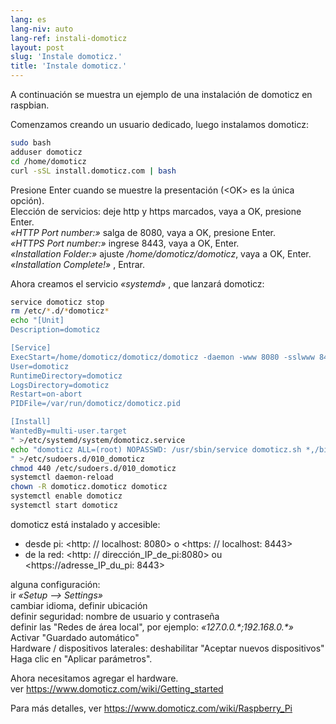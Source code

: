 ```yaml
---
lang: es
lang-niv: auto
lang-ref: instali-domoticz
layout: post
slug: 'Instale domoticz.'
title: 'Instale domoticz.'
---
```


A continuación se muestra un ejemplo de una instalación de domoticz en raspbian.

Comenzamos creando un usuario dedicado, luego instalamos domoticz:
```bash
sudo bash
adduser domoticz
cd /home/domoticz
curl -sSL install.domoticz.com | bash
```
Presione Enter cuando se muestre la presentación (\<OK> es la única opción).  
Elección de servicios: deje http y https marcados, vaya a OK, presione Enter.  
_«HTTP Port number:»_ salga de 8080, vaya a OK, presione Enter.  
_«HTTPS Port number:»_ ingrese 8443, vaya a OK, Enter.  
_«Installation Folder:»_ ajuste _/home/domoticz/domoticz_, vaya a OK, Enter.  
_«Installation Complete!»_  , Entrar.


Ahora creamos el servicio _«systemd»_ , que lanzará domoticz:
```bash
service domoticz stop
rm /etc/*.d/*domoticz*
echo "[Unit]
Description=domoticz

[Service]
ExecStart=/home/domoticz/domoticz/domoticz -daemon -www 8080 -sslwww 8443 -pidfile /var/run/domoticz/domoticz.pid
User=domoticz
RuntimeDirectory=domoticz
LogsDirectory=domoticz
Restart=on-abort
PIDFile=/var/run/domoticz/domoticz.pid

[Install]
WantedBy=multi-user.target
" >/etc/systemd/system/domoticz.service
echo "domoticz ALL=(root) NOPASSWD: /usr/sbin/service domoticz.sh *,/bin/systemctl stop domoticz.service,/bin/systemctl start domoticz.service
" >/etc/sudoers.d/010_domoticz
chmod 440 /etc/sudoers.d/010_domoticz
systemctl daemon-reload
chown -R domoticz.domoticz domoticz
systemctl enable domoticz
systemctl start domoticz
```

domoticz está instalado y accesible:
* desde pi: <http: // localhost: 8080> o <https: // localhost: 8443>
* de la red: <http: // dirección_IP_de_pi:8080> ou <https://adresse_IP_du_pi: 8443>

alguna configuración:  
ir _«Setup --> Settings»_  
cambiar idioma, definir ubicación  
definir seguridad: nombre de usuario y contraseña  
definir las "Redes de área local", por ejemplo: _«127.0.0.\*;192.168.0.*»_  
Activar "Guardado automático"  
Hardware / dispositivos laterales: deshabilitar "Aceptar nuevos dispositivos"  
Haga clic en "Aplicar parámetros".  

Ahora necesitamos agregar el hardware.  
ver <https://www.domoticz.com/wiki/Getting_started>


Para más detalles,
ver <https://www.domoticz.com/wiki/Raspberry_Pi>

